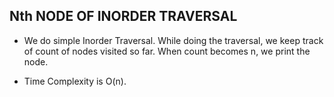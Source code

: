 ## Nth NODE OF INORDER TRAVERSAL

- We do simple Inorder Traversal. While doing the traversal, we keep track of count of nodes visited so far. When count becomes n, we print the node.

- Time Complexity is O(n).